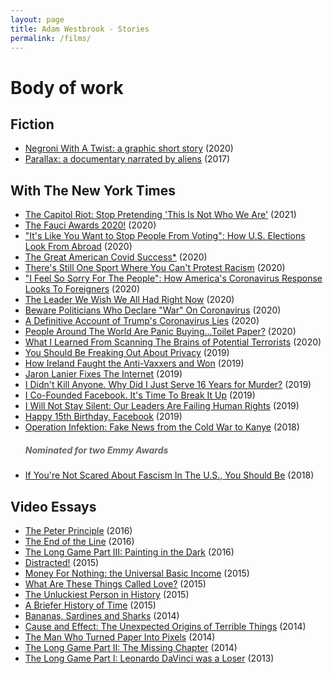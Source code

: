 ```yaml
---
layout: page
title: Adam Westbrook - Stories
permalink: /films/
---
```

# Body of work

## Fiction

- [Negroni With A Twist: a graphic short story](http://adamwestbrook.co.uk/negroni) (2020)
- [Parallax: a documentary narrated by aliens](http://adamwestbrook.co.uk/parallax) (2017)

## With The New York Times

- [The Capitol Riot: Stop Pretending 'This Is Not Who We Are'](https://www.nytimes.com/2021/01/08/opinion/capitol-riot-america.html) (2021)
- [The Fauci Awards 2020!](https://www.nytimes.com/2020/11/25/opinion/fauci-public-health-awards.html) (2020)
- ["It's Like You Want to Stop People From Voting": How U.S. Elections Look From Abroad](https://www.nytimes.com/video/opinion/100000007423440/elections-foreign-voter-reaction.html) (2020)
- [The Great American Covid Success*](https://www.nytimes.com/video/opinion/100000007352441/us-coronavirus-response-asia.html) (2020)
- [There's Still One Sport Where You Can't Protest Racism](https://www.nytimes.com/2020/09/07/opinion/gwen-berry-olympics-protest.html) (2020)
- ["I Feel So Sorry For The People": How America's Coronavirus Response Looks To Foreigners](https://www.nytimes.com/2020/07/27/opinion/covid-19-global-response.html) (2020)
- [The Leader We Wish We All Had Right Now](https://www.nytimes.com/2020/05/05/opinion/coronavirus-ohio-amy-acton.html) (2020)
- [Beware Politicians Who Declare "War" On Coronavirus](https://www.nytimes.com/2020/04/20/opinion/coronavirus-war-politicians.html) (2020)
- [A Definitive Account of Trump's Coronavirus Lies](https://www.nytimes.com/2020/03/18/opinion/trump-lies-about-coronavirus.html) (2020)
- [People Around The World Are Panic Buying...Toilet Paper?](https://www.nytimes.com/video/opinion/100000007029344/why-toilet-paper-coronavirus.html) (2020)
- [What I Learned From Scanning The Brains of Potential Terrorists](https://www.nytimes.com/2020/03/02/opinion/domestic-terrorism-jihadists.html) (2020)
- [You Should Be Freaking Out About Privacy](https://www.nytimes.com/video/opinion/100000006794185/privacy-surveillance-video.html) (2019)
- [How Ireland Faught the Anti-Vaxxers and Won](https://www.nytimes.com/video/opinion/100000006841148/medical-misinformation-vaccines.html) (2019)
- [Jaron Lanier Fixes The Internet](https://nytimes.com/datadignity) (2019)
- [I Didn't Kill Anyone. Why Did I Just Serve 16 Years for Murder?](https://www.nytimes.com/video/opinion/100000006616407/felony-murder-rule-adnan-khan.html?playlistId=1194811622182) (2019)
- [I Co-Founded Facebook. It's Time To Break It Up](https://www.nytimes.com/video/opinion/100000006480848/chris-hughes-facebook-zuckerberg.html) (2019)
- [I Will Not Stay Silent: Our Leaders Are Failing Human Rights](https://www.nytimes.com/video/opinion/100000006306143/un-human-rights-violations.html) (2019)
- [Happy 15th Birthday, Facebook](https://www.youtube.com/watch?v=GDMYgzfLi5g) (2019)
- [Operation Infektion: Fake News from the Cold War to Kanye](http://adamwestbrook.co.uk/operation-infektion) (2018) <h5 style="color: #666;">Nominated for two Emmy Awards</h5>
- [If You're Not Scared About Fascism In The U.S., You Should Be](https://www.nytimes.com/2018/10/15/opinion/fascists-leaders-america-trump.html) (2018)

## Video Essays

- [The Peter Principle](https://vimeo.com/163389806) (2016)
- [The End of the Line](https://vimeo.com/157044515) (2016)
- [The Long Game Part III: Painting in the Dark](https://vimeo.com/151128399) (2016)
- [Distracted!](https://www.youtube.com/watch?v=an4eFdqYPlI) (2015)
- [Money For Nothing: the Universal Basic Income](https://www.youtube.com/watch?v=Pgssy3AkVRc) (2015)
- [What Are These Things Called Love?](https://www.youtube.com/watch?v=cZaMpv5YvXQ) (2015)
- [The Unluckiest Person in History](https://www.youtube.com/watch?v=K8aeNURHx3Q) (2015)
- [A Briefer History of Time](https://www.youtube.com/watch?v=fD58Bt2gj78) (2015)
- [Bananas, Sardines and Sharks](https://vimeo.com/116605178) (2014)
- [Cause and Effect: The Unexpected Origins of Terrible Things](https://vimeo.com/105681474) (2014)
- [The Man Who Turned Paper Into Pixels](https://vimeo.com/98345492) (2014)
- [The Long Game Part II: The Missing Chapter](https://vimeo.com/87448006) (2014)
- [The Long Game Part I: Leonardo DaVinci was a Loser](https://vimeo.com/84022735) (2013)
